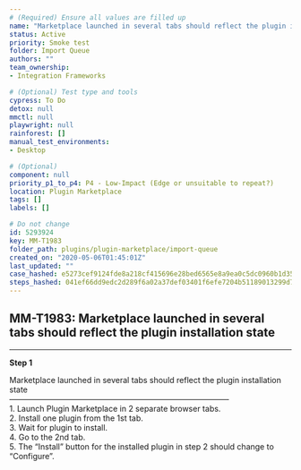 ```yaml
---
# (Required) Ensure all values are filled up
name: "Marketplace launched in several tabs should reflect the plugin installation state"
status: Active
priority: Smoke test
folder: Import Queue
authors: ""
team_ownership: 
- Integration Frameworks

# (Optional) Test type and tools
cypress: To Do
detox: null
mmctl: null
playwright: null
rainforest: []
manual_test_environments: 
- Desktop

# (Optional)
component: null
priority_p1_to_p4: P4 - Low-Impact (Edge or unsuitable to repeat?)
location: Plugin Marketplace
tags: []
labels: []

# Do not change
id: 5293924
key: MM-T1983
folder_path: plugins/plugin-marketplace/import-queue
created_on: "2020-05-06T01:45:01Z"
last_updated: ""
case_hashed: e5273cef9124fde8a218cf415696e28bed6565e8a9ea0c5dc0960b1d3583be2021d61b956d945046a011fb4ec50d6796
steps_hashed: 041ef66dd9edc2d289f6a02a37def03401f6efe7204b51189013299d7510cfd9a53b48d9f20d3484602e77623e5991d4
---
```


## MM-T1983: Marketplace launched in several tabs should reflect the plugin installation state

---

**Step 1**

Marketplace launched in several tabs should reflect the plugin installation state\
————————————————————————————\
1\. Launch Plugin Marketplace in 2 separate browser tabs.\
2\. Install one plugin from the 1st tab.\
3\. Wait for plugin to install.\
4\. Go to the 2nd tab.\
5\. The “Install” button for the installed plugin in step 2 should change to “Configure”.
